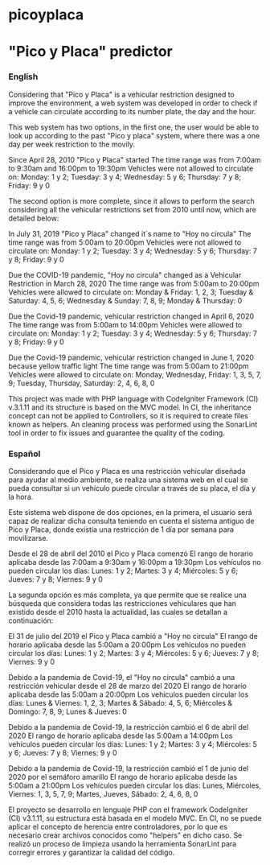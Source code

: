 # picoyplaca
<h1><b>"Pico y Placa" predictor</b></h1>
<h3>English</h3>

Considering that "Pico y Placa" is a vehicular restriction designed to improve the environment, a web system was developed in order to check if a vehicle can circulate according to
its number plate, the day and the hour.

This web system has two options, in the first one, the user would be able to look up according to the past "Pico y placa" system, where there was a one day per week restriction to the movily.

Since April 28, 2010 "Pico y Placa" started
The time range was from 7:00am to 9:30am and 16:00pm to 19:30pm
Vehicles were not allowed to circulate on: Monday: 1 y 2; Tuesday: 3 y 4; Wednesday: 5 y 6; Thursday: 7 y 8; Friday: 9 y 0

The second option is more complete, since it allows to perform the search considering all the vehicular restrictions set from 2010 until now, which are detailed below:

In July 31, 2019 "Pico y Placa" changed it´s name to "Hoy no circula"
The time range was from 5:00am to 20:00pm
Vehicles were not allowed to circulate on: Monday: 1 y 2; Tuesday: 3 y 4; Wednesday: 5 y 6; Thursday: 7 y 8; Friday: 9 y 0

Due the COVID-19 pandemic, "Hoy no circula" changed as a Vehicular Restriction in March 28, 2020
The time range was from 5:00am to 20:00pm
Vehicles were allowed to circulate on: Monday & Friday: 1, 2, 3; Tuesday & Saturday: 4, 5, 6; Wednesday & Sunday: 7, 8, 9; Monday & Thursday: 0

Due the Covid-19 pandemic, vehicular restriction changed in April 6, 2020
The time range was from 5:00am to 14:00pm
Vehicles were allowed to circulate on: Monday: 1 y 2; Tuesday: 3 y 4; Wednesday: 5 y 6; Thursday: 7 y 8; Friday: 9 y 0

Due the Covid-19 pandemic, vehicular restriction changed in June 1, 2020 because yellow traffic light
The time range was from 5:00am to 21:00pm
Vehicles were allowed to circulate on: Monday, Wednesday, Friday: 1, 3, 5, 7, 9; Tuesday, Thursday, Saturday: 2, 4, 6, 8, 0

This project was made with PHP language with CodeIgniter Framework (CI) v.3.1.11 and its structure is based on the MVC model. In CI, the inheritance concept can not be applied to Controllers, so it is required to create files known as helpers.
An cleaning process was performed using the SonarLint tool in order to fix issues and guarantee the quality of the coding.

<h3>Español</h3>

Considerando que el Pico y Placa es una restricción vehicular diseñada para ayudar al medio ambiente, se realiza una sistema web en el cual se pueda consultar si un vehículo puede circular
a través de su placa, el día y la hora.

Este sistema web dispone de dos opciones, en la primera, el usuario será capaz de realizar dicha consulta teniendo en cuenta el sistema antiguo de Pico y Placa, donde 
existía una restricción de 1 día por semana para movilizarse.

Desde el 28 de abril del 2010 el Pico y Placa comenzó
El rango de horario aplicaba desde las 7:00am a 9:30am y 16:00pm a 19:30pm
Los vehículos no pueden circular los días: Lunes: 1 y 2; Martes: 3 y 4; Miércoles: 5 y 6; Jueves: 7 y 8; Viernes: 9 y 0

La segunda opción es más completa, ya que permite que se realice una búsqueda que considera todas las restricciones vehiculares que han existido desde el 2010 hasta la actualidad, las cuales se detallan
a continuación:

El 31 de julio del 2019 el Pico y Placa cambió a "Hoy no circula"
El rango de horario aplicaba desde las 5:00am a 20:00pm
Los vehículos no pueden circular los días: Lunes: 1 y 2; Martes: 3 y 4; Miércoles: 5 y 6; Jueves: 7 y 8; Viernes: 9 y 0


Debido a la pandemia de Covid-19, el "Hoy no circula" cambió a una restricción vehicular desde el 28 de marzo del 2020
El rango de horario aplicaba desde las 5:00am a 20:00pm
Los vehículos pueden circular los días: Lunes & Viernes: 1, 2, 3; Martes & Sábado: 4, 5, 6; Miércoles & Domingo: 7, 8, 9; Lunes & Jueves: 0


Debido a la pandemia de Covid-19, la restricción cambió el 6 de abril del 2020
El rango de horario aplicaba desde las 5:00am a 14:00pm
Los vehículos pueden circular los días: Lunes: 1 y 2; Martes: 3 y 4; Miércoles: 5 y 6; Jueves: 7 y 8; Viernes: 9 y 0


Debido a la pandemia de Covid-19, la restricción cambió el 1 de junio del 2020 por el semáforo amarillo
El rango de horario aplicaba desde las 5:00am a 21:00pm
Los vehículos pueden circular los días: Lunes, Miércoles, Viernes: 1, 3, 5, 7, 9; Martes, Jueves, Sábado: 2, 4, 6, 8, 0

El proyecto se desarrollo en lenguaje PHP con el framework CodeIgniter (CI) v3.1.11, su estructura está basada en el modelo MVC. En CI, no se puede aplicar el concepto de herencia entre controladores, por lo que es necesario crear archivos conocidos como "helpers" en dicho caso.
Se realizó un proceso de limpieza usando la herramienta SonarLint para corregir errores y garantizar la calidad del código.

